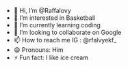 - 👋 Hi, I’m @Raffalovy
- 👀 I’m interested in Basketball
- 🌱 I’m currently learning coding
- 💞️ I’m looking to collaborate on Google
- 📫 How to reach me IG : @rfalvyekf_ 
- 😄 Pronouns: Him
- ⚡ Fun fact: I like ice cream

<!---
Raffalovy/Raffalovy is a ✨ special ✨ repository because its `README.md` (this file) appears on your GitHub profile.
You can click the Preview link to take a look at your changes.
--->
